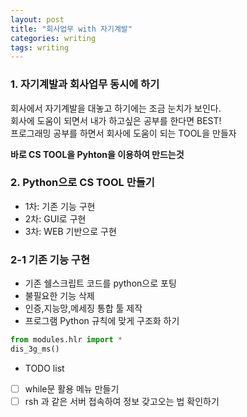 ```yaml
---
layout: post
title: "회사업무 with 자기계발"
categories: writing
tags: writing
---
```


### 1. 자기계발과 회사업무 동시에 하기
회사에서 자기계발을 대놓고 하기에는 조금 눈치가 보인다.  
회사에 도움이 되면서 내가 하고싶은 공부를 한다면 BEST!  
프로그래밍 공부를 하면서 회사에 도움이 되는 TOOL을 만들자  

**바로 CS TOOL을 Pyhton을 이용하여 만드는것** 

### 2. Python으로 CS TOOL 만들기
- 1차: 기존 기능 구현
- 2차: GUI로 구현
- 3차: WEB 기반으로 구현

### 2-1 기존 기능 구현
- 기존 쉘스크립트 코드를 python으로 포팅
- 불필요한 기능 삭제
- 인증,지능망,메세징 통합 툴 제작
- 프로그램 Python 규칙에 맞게 구조화 하기
```python
from modules.hlr import *
dis_3g_ms()
```
- TODO list
- [ ] while문 활용 메뉴 만들기
- [ ] rsh 과 같은 서버 접속하여 정보 갖고오는 법 확인하기
